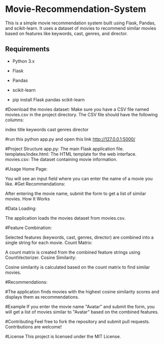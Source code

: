 # Movie-Recommendation-System

This is a simple movie recommendation system built using Flask, Pandas, and scikit-learn. It uses a dataset of movies to recommend similar movies based on features like keywords, cast, genres, and director.

## Requirements

- Python 3.x
- Flask
- Pandas
- scikit-learn

- pip install Flask pandas scikit-learn


#Download the movies dataset:
Make sure you have a CSV file named movies.csv in the project directory. The CSV file should have the following columns:

index
title
keywords
cast
genres
director

#run this
python app.py
and open this link
http://127.0.0.1:5000/

#Project Structure
app.py: The main Flask application file.
templates/index.html: The HTML template for the web interface.
movies.csv: The dataset containing movie information.

#Usage
Home Page:

You will see an input field where you can enter the name of a movie you like.
#Get Recommendations:

After entering the movie name, submit the form to get a list of similar movies.
How It Works

#Data Loading:

The application loads the movies dataset from movies.csv.

#Feature Combination:

Selected features (keywords, cast, genres, director) are combined into a single string for each movie.
Count Matrix:

A count matrix is created from the combined feature strings using CountVectorizer.
Cosine Similarity:

Cosine similarity is calculated based on the count matrix to find similar movies.

#Recommendations:

#The application finds movies with the highest cosine similarity scores and displays them as recommendations.

#Example
If you enter the movie name "Avatar" and submit the form, you will get a list of movies similar to "Avatar" based on the combined features.

#Contributing
Feel free to fork the repository and submit pull requests. Contributions are welcome!

#License
This project is licensed under the MIT License.
